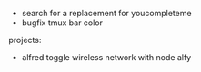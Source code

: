 - search for a replacement for youcompleteme
- bugfix tmux bar color

projects:

- alfred toggle wireless network with node alfy
